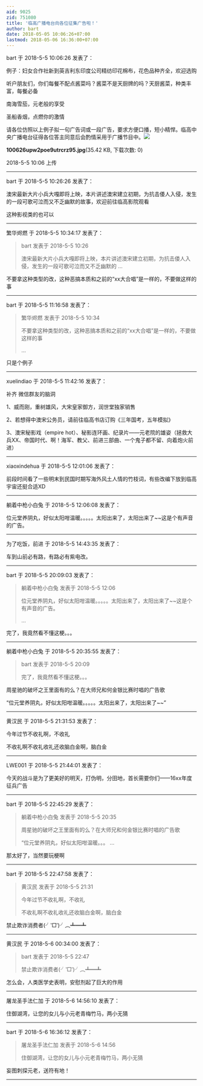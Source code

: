 ```yaml
---
aid: 9025
zid: 751080
title: '临高广播电台向各位征集广告啦！'
author: bart
date: 2018-05-05 10:06:26+07:00
lastmod: 2018-05-06 16:36:00+07:00
---
```


bart 于 2018-5-5 10:06:26 发表了：

例子：妇女合作社新到英吉利东印度公司精纺印花棉布，花色品种齐全，欢迎选购

听户朋友们，你们每餐不配点酱菜吗？酱菜不是天厨牌的吗？天厨酱菜，种类丰富，每餐必备

南海雪茄，元老般的享受

圣船香烟，点燃你的激情

请各位仿照以上例子拟一句广告词或一段广告，要求方便口播，短小精悍。临高中央广播电台征得各位答主同意后会酌情采用于广播节目中。![](https://cdn.jsdelivr.net/gh/lzjluzijie/beichao@main/img/100626upw2poe9utrcrz95.jpg)



**100626upw2poe9utrcrz95.jpg**(35.42 KB, 下载次数: 0)



2018-5-5 10:06 上传

---------

bart 于 2018-5-5 10:26:26 发表了：

澳宋最新大片小兵大嘎即将上映，本片讲述澳宋建立初期，为抗击倭人入侵，发生的一段可歌可泣而又不乏幽默的故事，欢迎前往临高影院观看

这种影视类的也可以

---------

繁华烬燃 于 2018-5-5 10:34:17 发表了：

> bart 发表于 2018-5-5 10:26
> 
> 澳宋最新大片小兵大嘎即将上映，本片讲述澳宋建立初期，为抗击倭人入侵，发生的一段可歌可泣而又不乏幽默的 ...



不要拿这种类型的改，这种恶搞本质和之前的“xx大合唱”是一样的，不要做这样的事

---------

bart 于 2018-5-5 11:16:58 发表了：

> 繁华烬燃 发表于 2018-5-5 10:34
> 
> 不要拿这种类型的改，这种恶搞本质和之前的“xx大合唱”是一样的，不要做这样的事
> 
> ...



只是个例子

---------

xuelindiao 于 2018-5-5 11:42:16 发表了：

补齐 微信群友的脑洞

1、威而刚，重树雄风，大宋皇家御方，润世堂独家销售

2、若想得中澳宋公务员，请前往临高书店订购《三年国考，五年模拟》

3、澳宋秘影戏（empire hot）、秘影连环画、纪录片——元老院的雄姿（拯救大兵XX、帝国时代、啊！海军、教父、前进三部曲、一个鬼子都不留、向着炮火前进）

---------

xiaoxindehua 于 2018-5-5 12:01:06 发表了：

前段时间看了一些明末到民国时期写海外风土人情的竹枝词，有些改编下放到临高宇宙还挺合适XD

---------

躺着中枪小白兔 于 2018-5-5 12:06:08 发表了：

位元堂养阴丸，好似太阳咁温暖。。。。。太阳出来了，太阳出来了~~这是个有声音的广告。

---------

为了吃饭，前进 于 2018-5-5 14:43:35 发表了：

车到山前必有路，有路必有紫电改。

---------

bart 于 2018-5-5 20:09:03 发表了：

> 躺着中枪小白兔 发表于 2018-5-5 12:06
> 
> 位元堂养阴丸，好似太阳咁温暖。。。。。太阳出来了，太阳出来了~~这是个有声音的广告。
> 
> ...



完了，我竟然看不懂这梗。。。

---------

躺着中枪小白兔 于 2018-5-5 20:35:55 发表了：

> bart 发表于 2018-5-5 20:09
> 
> 完了，我竟然看不懂这梗。。。



周星驰的破坏之王里面有的么？在大师兄和何金银比赛时唱的广告歌

“位元堂养阴丸，好似太阳咁温暖。。。。。太阳出来了，太阳出来了~~”

---------

黄汉民 于 2018-5-5 21:31:53 发表了：

今年过节不收礼啊，不收礼

不收礼啊不收礼收礼还收脑白金啊，脑白金

---------

LWE001 于 2018-5-5 21:44:01 发表了：

今天的战斗是为了更美好的明天，打伪明，分田地，首长需要你们——16xx年度征兵广告

---------

bart 于 2018-5-5 22:45:29 发表了：

> 躺着中枪小白兔 发表于 2018-5-5 20:35
> 
> 周星驰的破坏之王里面有的么？在大师兄和何金银比赛时唱的广告歌
> 
> “位元堂养阴丸，好似太阳咁温暖。。。 ...



那太好了，当然要玩梗啊

---------

bart 于 2018-5-5 22:47:58 发表了：

> 黄汉民 发表于 2018-5-5 21:31
> 
> 今年过节不收礼啊，不收礼
> 
> 不收礼啊不收礼收礼还收脑白金啊，脑白金



禁止欺诈消费者(╯‵□′)╯︵┻━┻

---------

黄汉民 于 2018-5-6 00:34:00 发表了：

> bart 发表于 2018-5-5 22:47
> 
> 禁止欺诈消费者(╯‵□′)╯︵┻━┻



怎么会，人类医学史表明，安慰剂起了巨大的作用

---------

屠龙圣手法仁加 于 2018-5-6 14:56:10 发表了：

住御湖湾，让您的女儿与小元老青梅竹马，两小无猜

---------

bart 于 2018-5-6 16:36:12 发表了：

> 屠龙圣手法仁加 发表于 2018-5-6 14:56
> 
> 住御湖湾，让您的女儿与小元老青梅竹马，两小无猜



妄图刺探元老，送符有地！

---------

